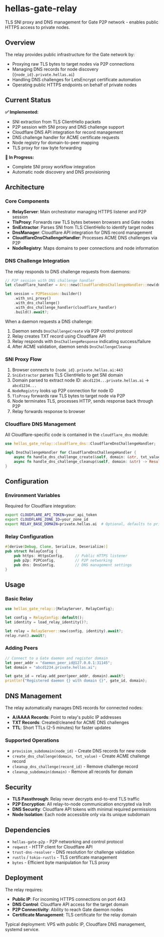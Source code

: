 # hellas-gate-relay

TLS SNI proxy and DNS management for Gate P2P network - enables public HTTPS access to private nodes.

## Overview

The relay provides public infrastructure for the Gate network by:
- Proxying raw TLS bytes to target nodes via P2P connections
- Managing DNS records for node discovery (`{node_id}.private.hellas.ai`)
- Handling DNS challenges for LetsEncrypt certificate automation
- Operating public HTTPS endpoints on behalf of private nodes

## Current Status

**✅ Implemented:**
- SNI extraction from TLS ClientHello packets
- P2P session with SNI proxy and DNS challenge support
- Cloudflare DNS API integration for record management
- DNS challenge handler for ACME certificate requests
- Node registry for domain-to-peer mapping
- TLS proxy for raw byte forwarding

**🔄 In Progress:**
- Complete SNI proxy workflow integration
- Automatic node discovery and DNS provisioning

## Architecture

### Core Components

- **RelayServer**: Main orchestrator managing HTTPS listener and P2P session
- **TlsProxy**: Forwards raw TLS bytes between browsers and Gate nodes
- **SniExtractor**: Parses SNI from TLS ClientHello to identify target nodes
- **DnsManager**: Cloudflare API integration for DNS record management
- **CloudflareDnsChallengeHandler**: Processes ACME DNS challenges via P2P
- **NodeRegistry**: Maps domains to peer connections and node information

### DNS Challenge Integration

The relay responds to DNS challenge requests from daemons:

```rust
// P2P session with DNS challenge handler
let cloudflare_handler = Arc::new(CloudflareDnsChallengeHandler::new(dns_manager));

let session = P2PSession::builder()
    .with_sni_proxy()
    .with_dns_challenge()
    .with_dns_challenge_handler(cloudflare_handler)
    .build().await?;
```

When a daemon requests a DNS challenge:
1. Daemon sends `DnsChallengeCreate` via P2P control protocol
2. Relay creates TXT record using Cloudflare API
3. Relay responds with `DnsChallengeResponse` indicating success/failure
4. After ACME validation, daemon sends `DnsChallengeCleanup`

### SNI Proxy Flow

1. Browser connects to `{node_id}.private.hellas.ai:443`
2. `SniExtractor` parses TLS ClientHello to get SNI domain
3. Domain parsed to extract node ID: `abcd1234...private.hellas.ai` → `abcd1234...`
4. `NodeRegistry` looks up P2P connection for node ID
5. `TlsProxy` forwards raw TLS bytes to target node via P2P
6. Node terminates TLS, processes HTTP, sends response back through P2P
7. Relay forwards response to browser

### Cloudflare DNS Management

All Cloudflare-specific code is contained in the `cloudflare_dns` module:

```rust
use hellas_gate_relay::cloudflare_dns::CloudflareDnsChallengeHandler;

impl DnsChallengeHandler for CloudflareDnsChallengeHandler {
    async fn handle_dns_challenge_create(&self, domain: &str, txt_value: &str) -> Result<String, String>;
    async fn handle_dns_challenge_cleanup(&self, domain: &str) -> Result<(), String>;
}
```

## Configuration

### Environment Variables

Required for Cloudflare integration:
```bash
export CLOUDFLARE_API_TOKEN=your_api_token
export CLOUDFLARE_ZONE_ID=your_zone_id
export RELAY_BASE_DOMAIN=private.hellas.ai  # Optional, defaults to private.hellas.ai
```

### Relay Configuration

```rust
#[derive(Debug, Clone, Serialize, Deserialize)]
pub struct RelayConfig {
    pub https: HttpsConfig,     // Public HTTPS listener
    pub p2p: P2PConfig,         // P2P networking
    pub dns: DnsConfig,         // DNS management settings
}
```

## Usage

### Basic Relay

```rust
use hellas_gate_relay::{RelayServer, RelayConfig};

let config = RelayConfig::default();
let identity = load_relay_identity()?;

let relay = RelayServer::new(config, identity).await?;
relay.run().await?;
```

### Adding Peers

```rust
// Connect to a Gate daemon and register domain
let peer_addr = "daemon_peer_id@127.0.0.1:31145";
let domain = "abcd1234.private.hellas.ai";

let gate_id = relay.add_peer(peer_addr, domain).await?;
println!("Registered daemon {} with domain {}", gate_id, domain);
```

## DNS Management

The relay automatically manages DNS records for connected nodes:

- **A/AAAA Records**: Point to relay's public IP addresses
- **TXT Records**: Created/cleaned for ACME DNS challenges
- **TTL**: Short TTLs (2-5 minutes) for faster updates

### Supported Operations

- `provision_subdomain(node_id)` - Create DNS records for new node
- `create_dns_challenge(domain, txt_value)` - Create ACME challenge record
- `cleanup_dns_challenge(record_id)` - Remove challenge record
- `cleanup_subdomain(domain)` - Remove all records for domain

## Security

- **TLS Passthrough**: Relay never decrypts end-to-end TLS traffic
- **P2P Encryption**: All relay-to-node communication encrypted via Iroh
- **DNS Security**: Cloudflare API tokens with minimal required permissions
- **Node Isolation**: Each node accessible only via its unique subdomain

## Dependencies

- `hellas-gate-p2p` - P2P networking and control protocol
- `reqwest` - HTTP client for Cloudflare API
- `trust-dns-resolver` - DNS resolution for challenge validation
- `rustls` / `tokio-rustls` - TLS certificate management
- `bytes` - Efficient byte manipulation for TLS proxy

## Deployment

The relay requires:
- **Public IP**: For incoming HTTPS connections on port 443
- **DNS Control**: Cloudflare API access for the target domain
- **P2P Connectivity**: Ability to reach Gate daemon nodes
- **Certificate Management**: TLS certificate for the relay domain

Typical deployment: VPS with public IP, Cloudflare DNS management, systemd service.
